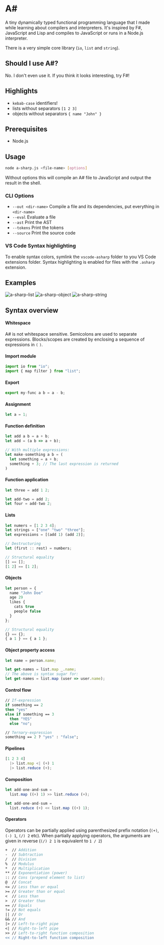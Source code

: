 <h1>A#</h1>

A tiny dynamically typed functional programming language that I made while learning about compilers and interpreters. It's inspired by F#, JavaScript and Lisp and compiles to JavaScript or runs in a Node.js interpreter.

There is a very simple core library (`io`, `list` and `string`).

## Should I use A#?

No. I don't even use it. If you think it looks interesting, try F#!

## Highlights

- `kebab-case` identifiers!
- lists without separators `[1 2 3]`
- objects without separators `{ name "John" }`

## Prerequisites

- Node.js

## Usage

```bash
node a-sharp.js <file-name> [options]
```

Without options this will compile an A# file to JavaScript and output the result in the shell.

### CLI Options

- `--out <dir-name>` Compile a file and its dependencies, put everything in `<dir-name>`
- `--eval` Evaluate a file
- `--ast` Print the AST
- `--tokens` Print the tokens
- `--source` Print the source code

### VS Code Syntax highlighting

To enable syntax colors, symlink the `vscode-asharp` folder to you VS Code extensions folder. Syntax highlighting is enabled for files with the `.asharp` extension.

## Examples

![a-sharp-list](https://user-images.githubusercontent.com/13281350/76029538-f4e7ee00-5f34-11ea-86b2-361ee822857b.png)
![a-sharp-object](https://user-images.githubusercontent.com/13281350/76029542-f6b1b180-5f34-11ea-95a3-84f220ba2e89.png)
![a-sharp-string](https://user-images.githubusercontent.com/13281350/76029545-f74a4800-5f34-11ea-9973-8c4ebf8a9e8d.png)

## Syntax overview

#### Whitespace

A# is not whitespace sensitive. Semicolons are used to separate expressions. Blocks/scopes are created by enclosing a sequence of expressions in `(` `)`.

#### Import module

```js
import io from "io";
import { map filter } from "list";
```

#### Export

```js
export my-func a b = a - b;
```

#### Assignment

```js
let a = 1;
```

#### Function definition

```js
let add a b = a + b;
let add = (a b => a + b);

// With multiple expressions:
let make-something a b = (
  let something = a + b;
  something + 3; // The last expression is returned
)
```

#### Function application

```js
let three = add 1 2;

let add-two = add 2;
let four = add-two 2;
```

#### Lists

```js
let numers = [1 2 3 4];
let strings = ["one" "two" "three"];
let expressions = [(add 1) (add 2)];

// Destructuring
let (first :: rest) = numbers;

// Structural equality
[] == [];
[1 2] == [1 2];
```

#### Objects

```js
let person = {
  name "John Doe"
  age 29
  likes {
    cats true
    people false
  }
};

// Structural equality
{} == {};
{ a 1 } == { a 1 };
```

#### Object property access

```js
let name = person.name;

let get-names = list.map _.name;
// The above is syntax sugar for:
let get-names = list.map (user => user.name);
```

#### Control flow

```fs
// If-expression
if something == 2
then "yes"
else if something == 3
  then "YES"
  else "no";

// Ternary-expression
something == 2 ? "yes" : "false";
```

#### Pipelines

```js
[1 2 3 4]
  |> list.map <| (+) 1
  |> list.reduce (+);
```

#### Composition

```js
let add-one-and-sum =
  list.map ((+) 1) >> list.reduce (+);

let add-one-and-sum =
  list.reduce (+) << list.map ((+) 1);
```

#### Operators

Operators can be partially applied using parenthesized prefix notation (`(+)`, `(-) 1`, `(/) 2` etc). When partially applying operators, the arguments are given in reverse (`(/) 2 1` is equivalent to `1 / 2`)

```fs
+  // Addition
-  // Subtraction
/  // Division
%  // Modulus
*  // Multiplication
** // Exponentiation (power)
:: // Cons (prepend element to list)
@  // Concat
<= // Less than or equal
>= // Greater than or equal
<  // Less than
>  // Greater than
== // Equals
!= // Not equals
|| // Or
&& // And
|> // Left-to-right pipe
<| // Right-to-left pipe
>> // Left-to-right function composition
<< // Right-to-left function composition
```
